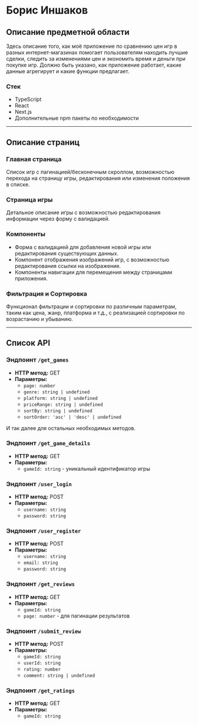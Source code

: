 # Борис Иншаков

## Описание предметной области

Здесь описание того, как моё приложение по сравнению цен игр в разных интернет-магазинах помогает пользователям находить лучшие сделки, следить за изменениями цен и экономить время и деньги при покупке игр. Должно быть указано, как приложение работает, какие данные агрегирует и какие функции предлагает.

### Стек

- TypeScript
- React
- Next.js
- Дополнительные npm пакеты по необходимости

---

## Описание страниц

### Главная страница
Список игр с пагинацией/бесконечным скроллом, возможностью перехода на страницу игры, редактирования или изменения положения в списке.

### Страница игры
Детальное описание игры с возможностью редактирования информации через форму с валидацией.

### Компоненты
- Форма с валидацией для добавления новой игры или редактирования существующих данных.
- Компонент отображения изображений игр, с возможностью редактирования ссылки на изображение.
- Компоненты навигации для перемещения между страницами приложения.

### Фильтрация и Сортировка
Функционал фильтрации и сортировки по различным параметрам, таким как цена, жанр, платформа и т.д., с реализацией сортировки по возрастанию и убыванию.

---

## Список API

### Эндпоинт `/get_games`
- **HTTP метод:** GET
- **Параметры:**
  - `page: number`
  - `genre: string | undefined`
  - `platform: string | undefined`
  - `priceRange: string | undefined`
  - `sortBy: string | undefined`
  - `sortOrder: 'asc' | 'desc' | undefined`

И так далее для остальных необходимых методов.
### Эндпоинт `/get_game_details`
- **HTTP метод:** GET
- **Параметры:**
  - `gameId: string` - уникальный идентификатор игры

### Эндпоинт `/user_login`
- **HTTP метод:** POST
- **Параметры:**
  - `username: string`
  - `password: string`

### Эндпоинт `/user_register`
- **HTTP метод:** POST
- **Параметры:**
  - `username: string`
  - `email: string`
  - `password: string`

### Эндпоинт `/get_reviews`
- **HTTP метод:** GET
- **Параметры:**
  - `gameId: string`
  - `page: number` - для пагинации результатов

### Эндпоинт `/submit_review`
- **HTTP метод:** POST
- **Параметры:**
  - `gameId: string`
  - `userId: string`
  - `rating: number`
  - `comment: string | undefined`

### Эндпоинт `/get_ratings`
- **HTTP метод:** GET
- **Параметры:**
  - `gameId: string`

